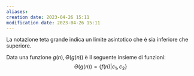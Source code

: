 ```yaml
---
aliases: 
creation date: 2023-04-26 15:11
modification date: 2023-04-26 15:11
---
```


La notazione teta grande indica un limite asintotico che è sia inferiore che superiore.


Data una funzione $g(n), \Theta(g(n))$ è il seguente insieme di funzioni:
$$ \Theta(g(n)) = \{ f(n) | c_{1},c_{2}  \} $$